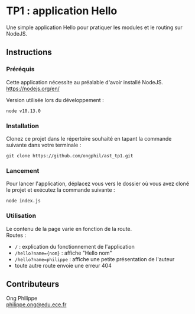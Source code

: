 # TP1 : application Hello
Une simple application Hello pour pratiquer les modules et le routing sur NodeJS.


## Instructions

### Préréquis
Cette application nécessite au préalable d'avoir installé NodeJS.  
https://nodejs.org/en/

Version utilisée lors du développement :  
```
node v10.13.0
```  

### Installation
Clonez ce projet dans le répertoire souhaité en tapant la commande suivante dans votre terminale :
```
git clone https://github.com/ongphil/ast_tp1.git
```

### Lancement
Pour lancer l'application, déplacez vous vers le dossier où vous avez cloné le projet et exécutez la commande suivante :
```
node index.js
```
### Utilisation
Le contenu de la page varie en fonction de la route.  
Routes :  
- `/` : explication du fonctionnement de l'application
- `/hello?name={nom}` : affiche "Hello nom"
- `/hello?name=philippe` : affiche une petite présentation de l'auteur
- toute autre route envoie une erreur 404


## Contributeurs
Ong Philippe  
philippe.ong@edu.ece.fr